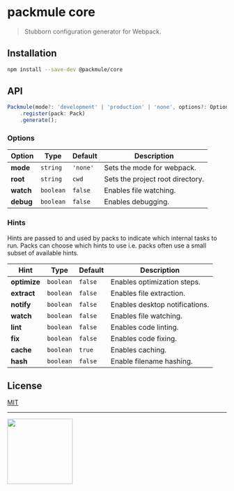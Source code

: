 # packmule core

> Stubborn configuration generator for Webpack.

## Installation

```sh
npm install --save-dev @packmule/core
```

## API

```ts
Packmule(mode?: 'development' | 'production' | 'none', options?: Options)
    .register(pack: Pack)
    .generate();
```

### Options

| Option    | Type      | Default  | Description                      |
| --------- | --------- | -------- | -------------------------------- |
| **mode**  | `string`  | `'none'` | Sets the mode for webpack.       |
| **root**  | `string`  | `cwd`    | Sets the project root directory. |
| **watch** | `boolean` | `false`  | Enables file watching.           |
| **debug** | `boolean` | `false`  | Enables debugging.               |

### Hints

Hints are passed to and used by packs to indicate which internal tasks to run.
Packs can choose which hints to use i.e. packs often use a small subset of available hints.

| Hint         | Type      | Default | Description                    |
| ------------ | --------- | ------- | ------------------------------ |
| **optimize** | `boolean` | `false` | Enables optimization steps.    |
| **extract**  | `boolean` | `false` | Enables file extraction.       |
| **notify**   | `boolean` | `false` | Enables desktop notifications. |
| **watch**    | `boolean` | `false` | Enables file watching.         |
| **lint**     | `boolean` | `false` | Enables code linting.          |
| **fix**      | `boolean` | `false` | Enables code fixing.           |
| **cache**    | `boolean` | `true`  | Enables caching.               |
| **hash**     | `boolean` | `false` | Enable filename hashing.       |

## License

[MIT](https://choosealicense.com/licenses/mit/)

---

[<img src="https://www.pixelart.at/fileadmin/images/logo-new/logo.svg" width="150">](https://www.pixelart.at/)
